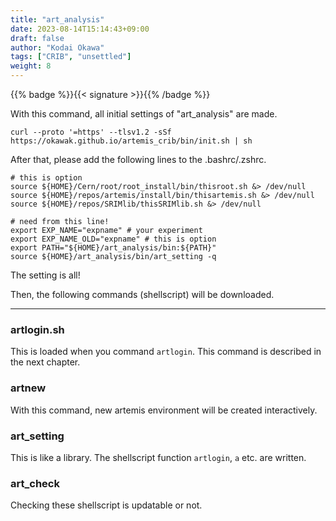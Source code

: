 ```yaml
---
title: "art_analysis"
date: 2023-08-14T15:14:43+09:00
draft: false
author: "Kodai Okawa"
tags: ["CRIB", "unsettled"]
weight: 8
---
```


{{% badge %}}{{< signature >}}{{% /badge %}}

With this command, all initial settings of "art_analysis" are made.

```shell { wrap="false" }
curl --proto '=https' --tlsv1.2 -sSf https://okawak.github.io/artemis_crib/bin/init.sh | sh
```

After that, please add the following lines to the .bashrc/.zshrc.

```shell { title=".bashrc/.zshrc" wrap="false" }
# this is option
source ${HOME}/Cern/root/root_install/bin/thisroot.sh &> /dev/null
source ${HOME}/repos/artemis/install/bin/thisartemis.sh &> /dev/null
source ${HOME}/repos/SRIMlib/thisSRIMlib.sh &> /dev/null

# need from this line!
export EXP_NAME="expname" # your experiment
export EXP_NAME_OLD="expname" # this is option
export PATH="${HOME}/art_analysis/bin:${PATH}"
source ${HOME}/art_analysis/bin/art_setting -q
```

The setting is all!

Then, the following commands (shellscript) will be downloaded.

---

### artlogin.sh

This is loaded when you command `artlogin`. This command is described in the next chapter.

### artnew

With this command, new artemis environment will be created interactively.

### art_setting

This is like a library. The shellscript function `artlogin`, `a` etc. are written.

### art_check

Checking these shellscript is updatable or not.

